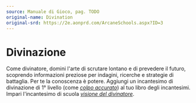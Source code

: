 ```yaml
---
source: Manuale di Gioco, pag. TODO
original-name: Divination
original-srd: https://2e.aonprd.com/ArcaneSchools.aspx?ID=3
---
```


# Divinazione

Come divinatore, domini l'arte di scrutare lontano e di prevedere il futuro,
scoprendo informazioni preziose per indagini, ricerche e strategie di battaglia.
Per te la conoscenza è potere. Aggiungi un incantesimo di divinazione di 1°
livello (come _[colpo accurato](/incantesimi/colpo-accurato)_) al tuo libro
degli incantesimi. Impari l'incantesimo di scuola
_[visione del divinatore](/incantesimi/visione-del-divinatore)_.
